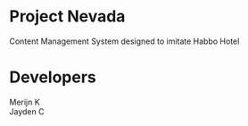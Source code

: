 <h1>Project Nevada</h1>
Content Management System designed to imitate Habbo Hotel

<h1>Developers</h1>
Merijn K <br>
Jayden C